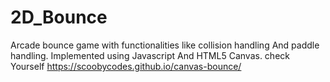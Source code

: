 # 2D_Bounce
Arcade bounce game with functionalities like collision handling And paddle handling.
Implemented using Javascript And HTML5 Canvas. check Yourself https://scoobycodes.github.io/canvas-bounce/
